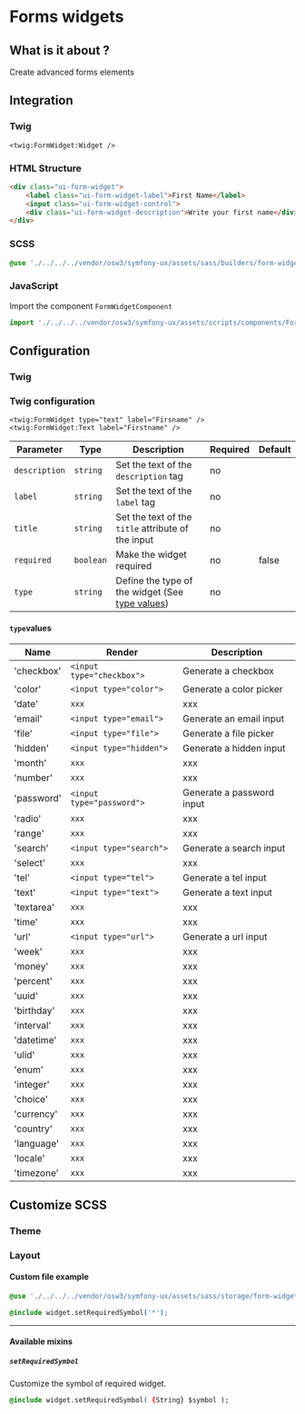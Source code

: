 # Forms widgets



## What is it about ?

Create advanced forms elements



## Integration

<!-- tabs:start -->
### **Twig**

```twig
<twig:FormWidget:Widget />
``` 

### **HTML Structure**

```html
<div class="ui-form-widget">
    <label class="ui-form-widget-label">First Name</label>
    <input class="ui-form-widget-control">
    <div class="ui-form-widget-description">Write your first name</div>
</div>
``` 

### **SCSS**

```css 
@use './../../../vendor/osw3/symfony-ux/assets/sass/builders/form-widget';
```

### **JavaScript**

Import the component `FormWidgetComponent`

```js
import './../../../vendor/osw3/symfony-ux/assets/scripts/components/FormWidgetComponent';
```
<!-- tabs:end -->



## Configuration

<!-- tabs:start -->
### **Twig**

### Twig configuration

```twig 
<twig:FormWidget type="text" label="Firsname" />
<twig:FormWidget:Text label="Firstname" />
```

| Parameter | Type | Description | Required | Default |
|-|-|-|-|-|
| `description` | `string` | Set the text of the `description` tag  | no |  |
| `label` | `string` | Set the text of the `label` tag  | no |  |
| `title` | `string` | Set the text of the `title` attribute of the input  | no |  |
| `required` | `boolean` | Make the widget required  | no | false |
| `type` | `string` | Define the type of the widget (See [type values](#typevalues))  | no |  |


#### `type`values

| Name | Render | Description | 
|-|-|-|
| 'checkbox' | `<input type="checkbox">` | Generate a checkbox |
| 'color' | `<input type="color">` | Generate a color picker |
| 'date' | `xxx` | xxx |
| 'email' | `<input type="email">` | Generate an email input |
| 'file' | `<input type="file">` | Generate a file picker |
| 'hidden' | `<input type="hidden">` | Generate a hidden input |
| 'month' | `xxx` | xxx |
| 'number' | `xxx` | xxx |
| 'password' | `<input type="password">` | Generate a password input |
| 'radio' | `xxx` | xxx |
| 'range' | `xxx` | xxx |
| 'search' | `<input type="search">` | Generate a search input |
| 'select' | `xxx` | xxx |
| 'tel' | `<input type="tel">` | Generate a tel input |
| 'text' | `<input type="text">` | Generate a text input |
| 'textarea' | `xxx` | xxx |
| 'time' | `xxx` | xxx |
| 'url' | `<input type="url">` | Generate a url input |
| 'week' | `xxx` | xxx |
| 'money' | `xxx` | xxx |
| 'percent' | `xxx` | xxx |
| 'uuid' | `xxx` | xxx |
| 'birthday' | `xxx` | xxx |
| 'interval' | `xxx` | xxx |
| 'datetime' | `xxx` | xxx |
| 'ulid' | `xxx` | xxx |
| 'enum' | `xxx` | xxx |
| 'integer' | `xxx` | xxx |
| 'choice' | `xxx` | xxx |
| 'currency' | `xxx` | xxx |
| 'country' | `xxx` | xxx |
| 'language' | `xxx` | xxx |
| 'locale' | `xxx` | xxx |
| 'timezone' | `xxx` | xxx |
<!-- tabs:end -->




## Customize SCSS

<!-- tabs:start -->
### **Theme**

### **Layout**
#### Custom file example

```css 
@use './../../../vendor/osw3/symfony-ux/assets/sass/storage/form-widget' as widget;

@include widget.setRequiredSymbol('*');
```

<hr>

#### Available mixins

##### `setRequiredSymbol`

Customize the symbol of required widget.

```css 
@include widget.setRequiredSymbol( {String} $symbol );
```

<!-- tabs:end -->